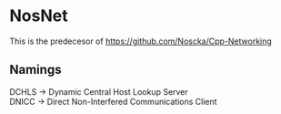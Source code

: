 # NosNet

This is the predecesor of https://github.com/Noscka/Cpp-Networking

## Namings
DCHLS -> Dynamic Central Host Lookup Server </br>
DNICC -> Direct Non-Interfered Communications Client
